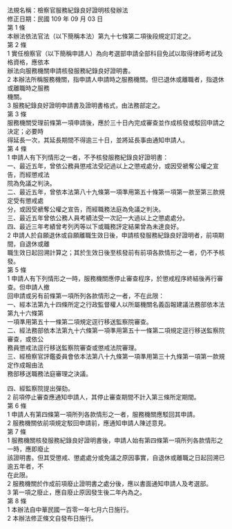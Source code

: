 法規名稱：檢察官服務紀錄良好證明核發辦法  
修正日期：民國 109 年 09 月 03 日  
第 1 條  
本辦法依法官法（以下簡稱本法）第九十七條第二項後段規定訂定之。  
第 2 條  
1 實任檢察官（以下簡稱申請人）為向考選部申請全部科目免試以取得律師考試及格資格，應依本  
辦法向服務機關申請核發服務紀錄良好證明書。  
2 本辦法所稱服務機關，指申請人申請時之服務機關。但已退休或離職者，指退休或離職時之服務  
機關。  
3 服務紀錄良好證明申請書及證明書格式，由法務部定之。  
第 3 條  
服務機關受理前條第一項申請後，應於三十日內完成審查並作成核發或駁回申請之決定；必要時  
得延長一次，其延長期間不得逾三十日，並將延長事由通知申請人。  
第 4 條  
1 申請人有下列情形之一者，不予核發服務紀錄良好證明書：  
一、最近五年，曾依公務員懲戒法受記過以上之懲戒處分，或因受褫奪公權之宣告，而經懲戒法  
院為免議之判決。  
二、最近五年，曾依本法第八十九條第一項準用第五十條第一項第一款至第三款規定受有懲戒處  
分，或因受褫奪公權之宣告，而經職務法庭為免議之判決。  
三、最近五年曾依公務人員考績法受一次記一大過以上之懲處處分。  
四、最近三年考績曾考列丙等以下或職務評定結果曾為未達良好。  
2 申請人於自願退休或自願離職生效日後，申請核發服務紀錄良好證明者，前項期間，自退休或離  
職生效日起回溯計算之；其於生效日後至核發前有前項各款情形之一者，仍不予核發。  
第 5 條  
1 申請人有下列情形之一時，服務機關應停止審查程序，於懲戒程序終結後再行審查。但申請人撤  
回申請或另有前條第一項所列各款情形之一者，不在此限：  
一、經本法第九十四條所定之行政監督權人以所屬機關名義函報建議法務部依本法第九十六條第  
一項準用第五十一條第二項規定逕行移送監察院審查。  
二、經法務部依本法第九十六條第一項準用第五十一條第二項規定逕行移送監察院審查，或依公  
務員懲戒法逕行移送監察院審查或懲戒法院審理。  
三、經檢察官評鑑委員會依本法第八十九條第一項準用第三十九條第一項第一款規定作成報由法  
務部移送職務法庭審理之決議。  


四、經監察院提出彈劾。  
2 前項停止審查應通知申請人，其停止審查期間不計入第三條所定期間。  
第 6 條  
1 申請人有第四條第一項所列各款情形之一者，服務機關應駁回其申請。  
2 服務機關依前項規定駁回申請前，應通知申請人陳述意見。  
第 7 條  
1 服務機關核發服務紀錄良好證明書後，申請人始有第四條第一項所列各款情形之一時，應即廢止  
該證明書。但其受懲戒、懲處處分或免議之原因事實，自退休或離職之日起回溯已逾五年者，不  
在此限。  
2 服務機關於作成前項廢止證明書之處分後，應以書面通知申請人及考選部。  
3 第一項之廢止，應自廢止原因發生後二年內為之。  
第 8 條  
1 本辦法自中華民國一百零一年七月六日施行。  
2 本辦法修正條文自發布日施行。  


